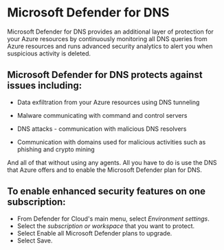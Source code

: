 Microsoft Defender for DNS
==
Microsoft Defender for DNS provides an additional layer of protection for your Azure resources by continuously monitoring all DNS queries from Azure resources and runs advanced security analytics to alert you when suspicious activity is deleted.

Microsoft Defender for DNS protects against issues including:
--
- Data exfiltration from your Azure resources using DNS tunneling

- Malware communicating with command and control servers

- DNS attacks - communication with malicious DNS resolvers

- Communication with domains used for malicious activities such as phishing and crypto mining

And all of that without using any agents. All you have to do is use the DNS that Azure offers and to enable the Microsoft Defender plan for DNS.

To enable enhanced security features on one subscription:
--
- From Defender for Cloud's main menu, select *Environment settings*.
- Select the *subscription or workspace* that you want to protect.
- Select Enable all Microsoft Defender plans to upgrade.
- Select Save.
